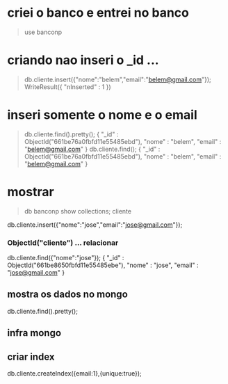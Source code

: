 # criei o banco e entrei no banco
> use banconp
# criando nao inseri o _id ... 
> db.cliente.insert({"nome":"belem","email":"belem@gmail.com"});
WriteResult({ "nInserted" : 1 })
 
# inseri somente o nome e o email
> db.cliente.find().pretty();
{
        "_id" : ObjectId("661be76a0fbfd11e55485ebd"),
        "nome" : "belem",
        "email" : "belem@gmail.com"
}
> db.cliente.find();
{ "_id" : ObjectId("661be76a0fbfd11e55485ebd"), "nome" : "belem", "email" : "belem@gmail.com" }
# mostrar
> db
banconp
> show collections;
cliente

db.cliente.insert({"nome":"jose","email":"jose@gmail.com"});

### ObjectId("cliente") ... relacionar

db.cliente.find({"nome":"jose"});
{ "_id" : ObjectId("661be8650fbfd11e55485ebe"), "nome" : "jose", "email" : "jose@gmail.com" }

## mostra os dados no mongo
db.cliente.find().pretty();


## infra mongo
## criar index

db.cliente.createIndex({email:1},{unique:true});